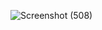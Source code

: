![Screenshot (508)](https://github.com/user-attachments/assets/ba644e9f-2968-4072-b834-cefc63c646d6)
